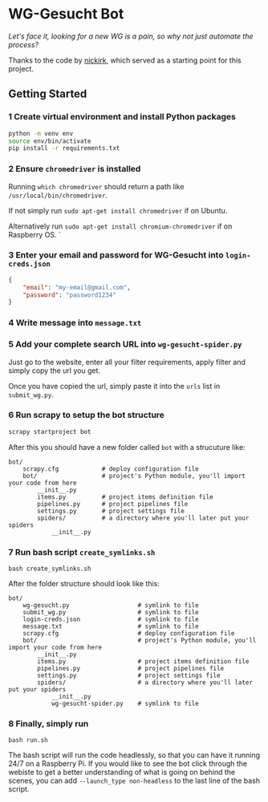# WG-Gesucht Bot 
*Let's face it, looking for a new WG is a pain, so why not just automate the process?*

Thanks to the code by [nickirk](https://github.com/nickirk/immo), which served as a starting point for this project.

## Getting Started

### 1 Create virtual environment and install Python packages

```bash
python -m venv env
source env/bin/activate
pip install -r requirements.txt
```

### 2 Ensure `chromedriver` is installed

Running `which chromedriver` should return a path like `/usr/local/bin/chromedriver`.

If not simply run `sudo apt-get install chromedriver` if on Ubuntu.

Alternatively run `sudo apt-get install chromium-chromedriver` if on Raspberry OS.
`

### 3 Enter your email and password for WG-Gesucht into `login-creds.json`

```json
{
    "email": "my-email@gmail.com",
    "password": "password1234"
}
```

### 4 Write message into `message.txt`

### 5 Add your complete search URL into `wg-gesucht-spider.py`

Just go to the website, enter all your filter requirements, apply filter and simply copy the url you get.

Once you have copied the url, simply paste it into the `urls` list in `submit_wg.py`.

### 6 Run **scrapy** to setup the bot structure

``` bash
scrapy startproject bot
```

After this you should have a new folder called `bot` with a strucuture like:

    bot/
        scrapy.cfg            # deploy configuration file
        bot/                  # project's Python module, you'll import your code from here
            __init__.py
            items.py          # project items definition file
            pipelines.py      # project pipelines file
            settings.py       # project settings file
            spiders/          # a directory where you'll later put your spiders
                __init__.py

### 7 Run bash script `create_symlinks.sh`

```terminal
bash create_symlinks.sh
```

After the folder structure should look like this:

    bot/
        wg-gesucht.py                   # symlink to file
        submit_wg.py                    # symlink to file
        login-creds.json                # symlink to file
        message.txt                     # symlink to file
        scrapy.cfg                      # deploy configuration file
        bot/                            # project's Python module, you'll import your code from here
            __init__.py
            items.py                    # project items definition file
            pipelines.py                # project pipelines file
            settings.py                 # project settings file
            spiders/                    # a directory where you'll later put your spiders
                __init__.py
                wg-gesucht-spider.py    # symlink to file


### 8 Finally, simply run

```
bash run.sh
```

The bash script will run the code headlessly, so that you can have it running 24/7 on a Raspberry Pi. If you would like to see the bot click through the webiste to get a better understanding of what is going on behind the scenes, you can add `--launch_type non-headless` to the last line of the bash script.

<!-- **testing** can be easily done by removing one of the id's from the `diff.dat` file. During the next check, the script will just consider this specific advertisement as a new one. -->
